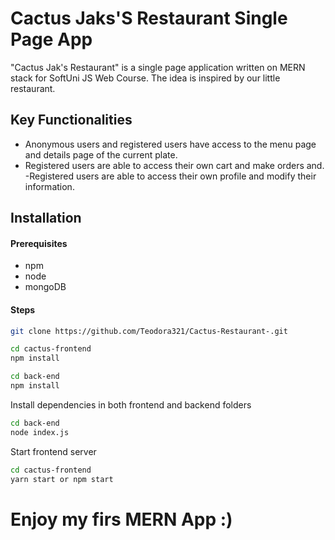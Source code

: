 # Cactus Jaks'S Restaurant Single Page App
"Cactus Jak's Restaurant" is a single page application written on MERN stack for SoftUni JS Web Course. The idea is inspired by our little restaurant.


## Key Functionalities

 - Anonymous users and registered users have access to the menu page and details page of the current plate.
 - Registered users are able to access their own cart and make orders and. 
 -Registered users are able to access their own profile and modify their information.


## Installation

#### Prerequisites
  

 - npm
 - node
 - mongoDB



#### Steps
```sh
git clone https://github.com/Teodora321/Cactus-Restaurant-.git
```
```sh
cd cactus-frontend
npm install
```

```sh
cd back-end
npm install
```
Install dependencies in both frontend and backend folders
```sh
cd back-end
node index.js
```
Start frontend server
```sh
cd cactus-frontend
yarn start or npm start
```

# Enjoy my firs MERN App :)
